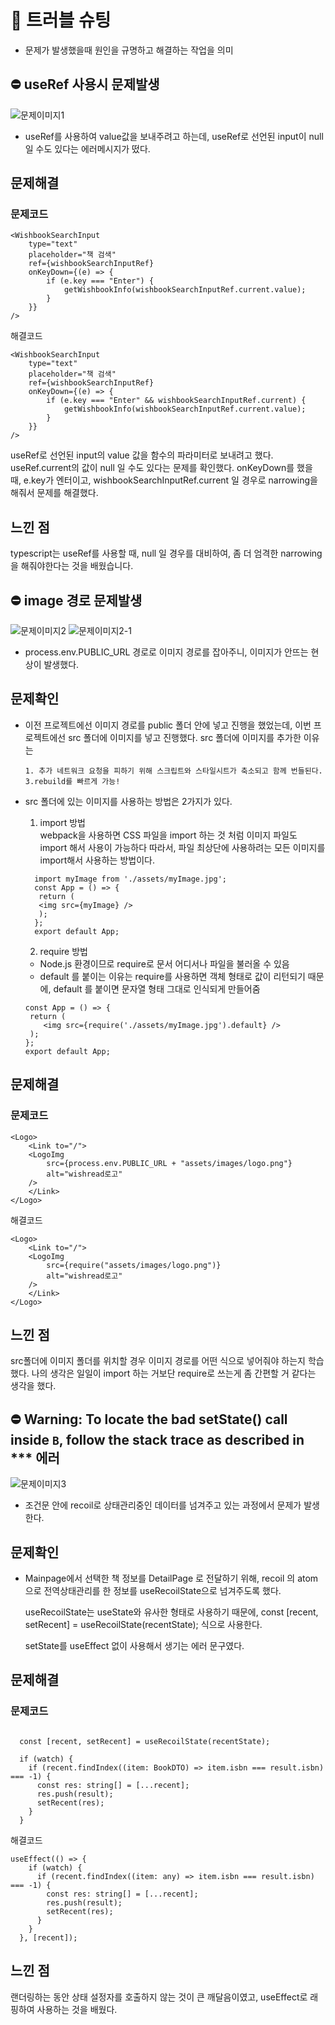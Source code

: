 # 🚨 트러블 슈팅

- 문제가 발생했을때 원인을 규명하고 해결하는 작업을 의미

## ⛔️ useRef 사용시 문제발생

![문제이미지1](./trouble_images/error.png)

- useRef를 사용하여 value값을 보내주려고 하는데, useRef로 선언된 input이 null일 수도 있다는 에러메시지가 떴다.

## 문제해결

### 문제코드

```
<WishbookSearchInput
    type="text"
    placeholder="책 검색"
    ref={wishbookSearchInputRef}
    onKeyDown={(e) => {
        if (e.key === "Enter") {
            getWishbookInfo(wishbookSearchInputRef.current.value);
        }
    }}
/>
```

해결코드

```
<WishbookSearchInput
    type="text"
    placeholder="책 검색"
    ref={wishbookSearchInputRef}
    onKeyDown={(e) => {
        if (e.key === "Enter" && wishbookSearchInputRef.current) {
            getWishbookInfo(wishbookSearchInputRef.current.value);
        }
    }}
/>
```

useRef로 선언된 input의 value 값을 함수의 파라미터로 보내려고 했다. useRef.current의 값이 null 일 수도 있다는 문제를 확인했다. onKeyDown를 했을 때, e.key가 엔터이고, wishbookSearchInputRef.current 일 경우로 narrowing을 해줘서 문제를 해결했다.

## 느낀 점

typescript는 useRef를 사용할 때, null 일 경우를 대비하여, 좀 더 엄격한 narrowing을 해줘야한다는 것을 배웠습니다.

## ⛔️ image 경로 문제발생

![문제이미지2](./trouble_images/error2.png)
![문제이미지2-1](./trouble_images/error2-1.png)

- process.env.PUBLIC_URL 경로로 이미지 경로를 잡아주니, 이미지가 안뜨는 현상이 발생했다.

## 문제확인

- 이전 프로젝트에선 이미지 경로를 public 폴더 안에 넣고 진행을 했었는데, 이번 프로젝트에선 src 폴더에 이미지를 넣고 진행했다. src 폴더에 이미지를 추가한 이유는

      1. 추가 네트워크 요청을 피하기 위해 스크립트와 스타일시트가 축소되고 함께 번들된다.
      3.rebuild를 빠르게 가능!

- src 폴더에 있는 이미지를 사용하는 방법은 2가지가 있다.

  1.  import 방법  
      webpack을 사용하면 CSS 파일을 import 하는 것 처럼 이미지 파일도 import 해서 사용이 가능하다 따라서, 파일 최상단에 사용하려는 모든 이미지를 import해서 사용하는 방법이다.

  ```
    import myImage from './assets/myImage.jpg';
    const App = () => {
     return (
     <img src={myImage} />
     );
    };
    export default App;
  ```

  2. require 방법

  - Node.js 환경이므로 require로 문서 어디서나 파일을 불러올 수 있음
  - default 를 붙이는 이유는 require를 사용하면 객체 형태로 값이 리턴되기 때문에, default 를 붙이면 문자열 형태 그대로 인식되게 만들어줌

  ```
  const App = () => {
   return (
      <img src={require('./assets/myImage.jpg').default} />
   );
  };
  export default App;
  ```

## 문제해결

### 문제코드

```
<Logo>
    <Link to="/">
    <LogoImg
        src={process.env.PUBLIC_URL + "assets/images/logo.png"}
        alt="wishread로고"
    />
    </Link>
</Logo>

```

해결코드

```
<Logo>
    <Link to="/">
    <LogoImg
        src={require("assets/images/logo.png")}
        alt="wishread로고"
    />
    </Link>
</Logo>
```

## 느낀 점

src폴더에 이미지 폴더를 위치할 경우 이미지 경로를 어떤 식으로 넣어줘야 하는지 학습했다. 나의 생각은 일일이 import 하는 거보단 require로 쓰는게 좀 간편할 거 같다는 생각을 했다.

## ⛔️ Warning: To locate the bad setState() call inside `B`, follow the stack trace as described in \*\*\* 에러

![문제이미지3](./trouble_images/error3.png)

- 조건문 안에 recoil로 상태관리중인 데이터를 넘겨주고 있는 과정에서 문제가 발생한다.

## 문제확인

- Mainpage에서 선택한 책 정보를 DetailPage 로 전달하기 위해, recoil 의 atom 으로 전역상태관리를 한 정보를 useRecoilState으로 넘겨주도록 했다.

  useRecoilState는 useState와 유사한 형태로 사용하기 때문에, const [recent, setRecent] = useRecoilState(recentState); 식으로 사용한다.

  setState를 useEffect 없이 사용해서 생기는 에러 문구였다.

## 문제해결

### 문제코드

```

  const [recent, setRecent] = useRecoilState(recentState);

  if (watch) {
    if (recent.findIndex((item: BookDTO) => item.isbn === result.isbn) === -1) {
      const res: string[] = [...recent];
      res.push(result);
      setRecent(res);
    }
  }

```

해결코드

```
useEffect(() => {
    if (watch) {
      if (recent.findIndex((item: any) => item.isbn === result.isbn) === -1) {
        const res: string[] = [...recent];
        res.push(result);
        setRecent(res);
      }
    }
  }, [recent]);
```

## 느낀 점

랜더링하는 동안 상태 설정자를 호출하지 않는 것이 큰 깨달음이였고, useEffect로 래핑하여 사용하는 것을 배웠다.


